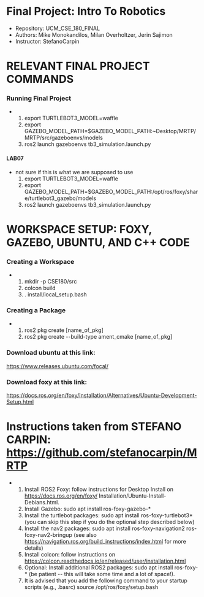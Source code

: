 # Final Project: Intro To Robotics 
- Repository: UCM_CSE_180_FINAL
- Authors: Mike Monokandilos, Milan Overholtzer, Jerin Sajimon
- Instructor: StefanoCarpin

# RELEVANT FINAL PROJECT COMMANDS
### Running Final Project
- 
    1. export TURTLEBOT3_MODEL=waffle
    2. export GAZEBO_MODEL_PATH=$GAZEBO_MODEL_PATH:~Desktop/MRTP/MRTP/src/gazeboenvs/models
    3. ros2 launch gazeboenvs tb3_simulation.launch.py

#### LAB07
- not sure if this is what we are supposed to use
    1.  export TURTLEBOT3_MODEL=waffle
    2. export GAZEBO_MODEL_PATH=$GAZEBO_MODEL_PATH:/opt/ros/foxy/share/turtlebot3_gazebo/models
    3. ros2 launch gazeboenvs tb3_simulation.launch.py 


# WORKSPACE SETUP: FOXY, GAZEBO, UBUNTU, AND C++ CODE
### Creating a Workspace
- 
    1. mkdir -p CSE180/src
    2. colcon build
    3. . install/local_setup.bash


### Creating a Package
-  
    1. ros2 pkg create [name_of_pkg]
    2. ros2 pkg create --build-type ament_cmake [name_of_pkg]


### Download ubuntu at this link:
https://www.releases.ubuntu.com/focal/

### Download foxy at this link:
https://docs.ros.org/en/foxy/Installation/Alternatives/Ubuntu-Development-Setup.html


#   Instructions taken from STEFANO CARPIN: https://github.com/stefanocarpin/MRTP
-   1. Install ROS2 Foxy: follow instructions for Desktop Install on https://docs.ros.org/en/foxy/  Installation/Ubuntu-Install-Debians.html.
    2. Install Gazebo: sudo apt install ros-foxy-gazebo-*
    3. Install the turtlebot packages: sudo apt install ros-foxy-turtlebot3* (you can skip this step if you do the optional step described below)
    4. Install the nav2 packages: sudo apt install ros-foxy-navigation2 ros-foxy-nav2-bringup (see also https://navigation.ros.org/build_instructions/index.html for more details)
    5. Install colcon: follow instructions on https://colcon.readthedocs.io/en/released/user/installation.html
    6. Optional: Install additional ROS2 packages: sudo apt install ros-foxy-* (be patient -- this will take some time and a lot of space!).
    7. It is advised that you add the following command to your startup scripts (e.g., .basrc) source /opt/ros/foxy/setup.bash

